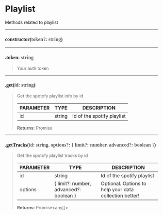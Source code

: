 # Playlist

Methods related to playlist

---
<h3 style="font-family: consolas;" id="constructor">constructor(<font style="opacity: 0.7; font-weight: light;">token?: string</font>)</h3>


---
<h3 style="font-family: consolas;" id="token">.token<font style="opacity: 0.7; font-weight: light;">: string</font></h3>

> Your auth token
> 

---
<h3 style="font-family: consolas;" id="get">.get(<font style="opacity: 0.7; font-weight: light;">id: string</font>)</h3>

> Get the spotofy playlist info by id
> 
> | PARAMETER   | TYPE    | DESCRIPTION    |
> |--------|---------|----------------|
> | id | string | Id of the spotify playlist |
> 
> **Returns:** Promise<any>

---
<h3 style="font-family: consolas;" id="gettracks">.getTracks(<font style="opacity: 0.7; font-weight: light;">id: string, options?: { limit?: number, advanced?: boolean }</font>)</h3>

> Get the spotofy playlist tracks by id
> 
> | PARAMETER   | TYPE    | DESCRIPTION    |
> |--------|---------|----------------|
> | id | string | Id of the spotify playlist |
> | options | { limit?: number, advanced?: boolean } | <font style="opacity: 07;">Optional. </font>Options to help your data collection better! |
> 
> **Returns:** Promise<any[]>